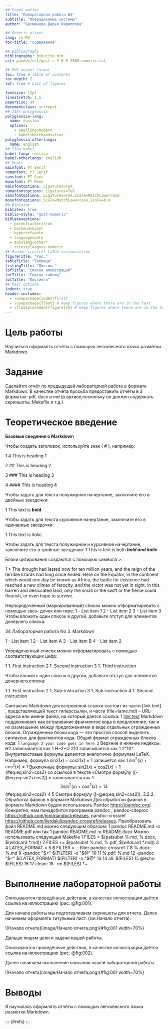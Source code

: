 ```yaml
---
## Front matter
title: "Лабораторная работа №3"
subtitle: "Операционные системы"
author: "Басманова Дарья Кириллова"

## Generic otions
lang: ru-RU
toc-title: "Содержание"

## Bibliography
bibliography: bib/cite.bib
csl: pandoc/csl/gost-r-7-0-5-2008-numeric.csl

## Pdf output format
toc: true # Table of contents
toc-depth: 2
lof: true # List of figures

fontsize: 12pt
linestretch: 1.5
papersize: a4
documentclass: scrreprt
## I18n polyglossia
polyglossia-lang:
  name: russian
  options:
	- spelling=modern
	- babelshorthands=true
polyglossia-otherlangs:
  name: english
## I18n babel
babel-lang: russian
babel-otherlangs: english
## Fonts
mainfont: PT Serif
romanfont: PT Serif
sansfont: PT Sans
monofont: PT Mono
mainfontoptions: Ligatures=TeX
romanfontoptions: Ligatures=TeX
sansfontoptions: Ligatures=TeX,Scale=MatchLowercase
monofontoptions: Scale=MatchLowercase,Scale=0.9
## Biblatex
biblatex: true
biblio-style: "gost-numeric"
biblatexoptions:
  - parentracker=true
  - backend=biber
  - hyperref=auto
  - language=auto
  - autolang=other*
  - citestyle=gost-numeric
## Pandoc-crossref LaTeX customization
figureTitle: "Рис."
tableTitle: "Таблица"
listingTitle: "Листинг"
lofTitle: "Список иллюстраций"
lotTitle: "Список таблиц"
lolTitle: "Листинги"
## Misc options
indent: true
header-includes:
  - \usepackage{indentfirst}
  - \usepackage{float} # keep figures where there are in the text
  - \floatplacement{figure}{H} # keep figures where there are in the text
---
```


# Цель работы

Научиться оформлять отчёты с помощью легковесного языка разметки Markdown.

# Задание

Сделайтm отчёт по предыдущей лабораторной работе в формате Markdown.
В качестве отчёта просьба предоставить отчёты в 3 форматах: pdf, docx и md (в архиве,поскольку он должен содержать скриншоты, Makefile и т.д.)

# Теоретическое введение

**Базовые сведения о Markdown**

Чтобы создать заголовок, используйте знак ( # ), например:

1 # This is heading 1

2 ## This is heading 2

3 ### This is heading 3

4 #### This is heading 4

Чтобы задать для текста полужирное начертание, заключите его в двойные звездочки:

1 This text is **bold**.

Чтобы задать для текста курсивное начертание, заключите его в одинарные звездочки:

1 This text is *italic*.

Чтобы задать для текста полужирное и курсивное начертание, заключите его в тройные звездочки:
1 This is text is both ***bold and italic***.

Блоки цитирования создаются с помощью символа >:

1 > The drought had lasted now for ten million years, and the reign of
the terrible lizards had long since ended. Here on the Equator, in
the continent which would one day be known as Africa, the battle
for existence had reached a new climax of ferocity, and the victor
was not yet in sight. In this barren and desiccated land, only the
small or the swift or the fierce could flourish, or even hope to
survive.

Неупорядоченный (маркированный) список можно отформатировать с помощью звез-
дочек или тире:
1 - List item 1
2 - List item 2
3 - List item 3
Чтобы вложить один список в другой, добавьте отступ для элементов дочернего списка:

34 Лабораторная работа No 3. Markdown

1 - List item 1
2 - List item A
3 - List item B
4 - List item 2

Упорядоченный список можно отформатировать с помощью соответствующих цифр:

1 1. First instruction
2 1. Second instruction
3 1. Third instruction

Чтобы вложить один список в другой, добавьте отступ для элементов дочернего списка:

1 1. First instruction
2 1. Sub-instruction
3 1. Sub-instruction
4 1. Second instruction

Синтаксис Markdown для встроенной ссылки состоит из части [link text] , представляющей текст гиперссылки, и части (file-name.md) – URL-адреса или имени файла, на который дается ссылка:
1 [link text](file-name.md)
Markdown поддерживает как встраивание фрагментов кода в предложение, так и их
размещение между предложениями в виде отдельных огражденных блоков. Огражденные
блоки кода — это простой способ выделить синтаксис для фрагментов кода. Общий
формат огражденных блоков кода:
1 ``` language
2 your code goes in here
3 ```
Верхние и нижние индексы:
𝐻2
записывается как
1 H~2~O
210
записывается как
1 2^10^
Внутритекстовые формулы делаются аналогично формулам LaTeX. Например, формула
sin2(𝑥) + cos2(𝑥) = 1 запишется как
1 $\sin^2 (x) + \cos^2 (x) = 1$
Выключные формулы:
sin2(𝑥) + cos2(𝑥) = 1
{#eq:eq:sin2+cos2} со ссылкой в тексте «Смотри формулу ([-@eq:eq:sin2+cos2]).» записывается как
1 $$
2 \sin^2 (x) + \cos^2 (x) = 1
3 $$ {#eq:eq:sin2+cos2}
4
5 Смотри формулу ([-@eq:eq:sin2+cos2]).
3.2.2. Обработка файлов в формате Markdown
Для обработки файлов в формате Markdown будем использовать Pandoc
https://pandoc.org/. Конкретно, нам понадобится программа pandoc ,
pandoc-citeproc https://github.com/jgm/pandoc/releases, pandoc-crossref
https://github.com/lierdakil/pandoc-crossref/releases.
Преобразовать файл README.md можно следующим образом:
1 pandoc README.md -o README.pdf
или так
1 pandoc README.md -o README.docx
Можно использовать следующий Makefile
1 FILES = $(patsubst %.md, %.docx, $(wildcard *.md))
2 FILES += $(patsubst %.md, %.pdf, $(wildcard *.md))
3
4 LATEX_FORMAT =
5
6 FILTER = --filter pandoc-crossref
7
8 %.docx: %.md
9 -pandoc "$<" $(FILTER) -o "$@"
10
11 %.pdf: %.md
12 -pandoc "$<" $(LATEX_FORMAT) $(FILTER) -o "$@"
13
14 all: $(FILES)
15 @echo $(FILES)
16
17 clean:
18 -rm $(FILES) *~

# Выполнение лабораторной работы

Описываются проведённые действия, в качестве иллюстрации даётся ссылка на иллюстрацию (рис. @fig:001).

Для начала работы мы подготваливаем скриншоты для отчета. Далее начинаем оформлять титульный лист. (см.Начало отчета).


![Начало отчета](image/Начало отчета.png){#fig:001 width=70%}

Дальше пишем цели и задачи нашей работы.

Описываются проведённые действия, в качестве иллюстрации даётся ссылка на иллюстрацию (рис. @fig:002).

Далее начинаем выполнение описания нашей лабораторной работы.

![Начало отчета](image/Начало отчета.png){#fig:001 width=70%}

# Выводы

Я научилась оформлять отчёты с помощью легковесного языка разметки Markdown.


::: {#refs}
:::
